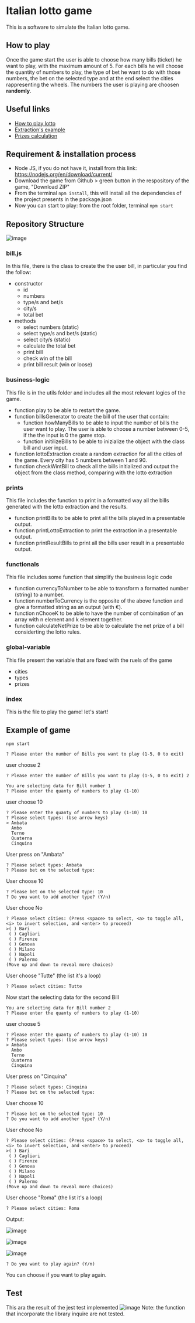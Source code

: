 # Italian lotto game

This is a software to simulate the Italian lotto game.

## How to play

Once the game start the user is able to choose how many bills (ticket) he want to play, with the maximum amount of 5.
For each bills he will choose the quantity of numbers to play, the type of bet he want to do with those numbers, the bet on the selected type and at the end select the cities rappresenting the wheels.
The numbers the user is playing are choosen **randomly**.

## Useful links

- [How to play lotto](https://www.sisal.it/lotto/come-si-gioca)
- [Extraction's example](https://www.servizitelevideo.rai.it/televideo/pub/pagina.jsp?p=786&s=0&r=Nazionale&idmenumain=0)
- [Prizes calculation](https://www.estrazionedellotto.it/prontuario-vincite-lotto)

## Requirement & installation process

- Node JS, if you do not have it, install from this link: https://nodejs.org/en/download/current/
- Download the game from Github > green button in the respository of the game, "Download ZIP"
- From the terminal ```npm install```, this will install all the dependencies of the project presents in the package.json
- Now you can start to play: from the root folder, terminal ```npm start``` 

## Repository Structure
![image](https://user-images.githubusercontent.com/35449770/220069357-5a2e79fb-2ddb-496a-b537-659ff9264820.png)


### bill.js 
In this file, there is the class to create the the user bill, in particular you find the follow:
  - constructor 
      - id
      - numbers
      - type/s and bet/s
      - city/s
      - total bet
   - methods
      - select numbers (static)
      - select type/s and bet/s (static)
      - select city/s (static)
      - calculate the total bet
      - print bill
      - check win of the bill
      - print bill result (win or loose)
### business-logic
This file is in the utils folder and includes all the most relevant logics of the game.
  - function play to be able to restart the game.
  - function billsGenerator to create the bill of the user that contain:
      - function howManyBills to be able to input the number of bills the user want to play. The user is able to choose a number between 0-5, if the the input is 0 the game stop.
      - function initilizeBills to be able to inizialize the object with the class bill and user input.
  - function lottoExtraction create a random extraction for all the cities of the game. Every city has 5 numbers between 1 and 90.
  - function checkWintBill to check all the bills initialized and output the object from the class method, comparing with the lotto extraction 
  
  ### prints
  This file includes the function to print in a formatted way all the bills generated with the lotto extraction and the results.
  - function printBills to be able to print all the bills played in a presentable output.
  - function printLottoExtraction to print the extraction in a presentable output.
  - function printResultBills to print all the bills user result in a presentable output.

### functionals
This file includes some function that simplify the business logic code
  - function currencyToNumber to be able to transform a formatted number (string) to a number.
  - function numberToCurrency is the opposite of the above function and give a formatted string as an output (with €).
  - function nChooeK to be able to have the number of combination of an array with n element and k element together.
  - function calculateNetPrize to be able to calculate the net prize of a bill considerting the lotto rules.

### global-variable
This file present the variable that are fixed with the ruels of the game
  - cities 
  - types
  - prizes

### index
This is the file to play the game! let's start!

## Example of game
```npm start```

```? Please enter the number of Bills you want to play (1-5, 0 to exit)```

user choose 2

```
? Please enter the number of Bills you want to play (1-5, 0 to exit) 2

You are selecting data for Bill number 1
? Please enter the quanty of numbers to play (1-10)
```

user choose 10

```
? Please enter the quanty of numbers to play (1-10) 10
? Please select types: (Use arrow keys)
> Ambata
  Ambo
  Terno
  Quaterna
  Cinquina
```

User press on "Ambata"

```
? Please select types: Ambata
? Please bet on the selected type:
```

User choose 10

```
? Please bet on the selected type: 10
? Do you want to add another type? (Y/n)
```

User chooe No

```
? Please select cities: (Press <space> to select, <a> to toggle all, <i> to invert selection, and <enter> to proceed)
>( ) Bari
 ( ) Cagliari
 ( ) Firenze
 ( ) Genova
 ( ) Milano
 ( ) Napoli
 ( ) Palermo
(Move up and down to reveal more choices)
```

User choose "Tutte" (the list it's a loop)

```
? Please select cities: Tutte
```

Now start the selecting data for the second Bill

```
You are selecting data for Bill number 2
? Please enter the quanty of numbers to play (1-10)
```

user choose 5

```
? Please enter the quanty of numbers to play (1-10) 10
? Please select types: (Use arrow keys)
> Ambata
  Ambo
  Terno
  Quaterna
  Cinquina
```

User press on "Cinquina"

```
? Please select types: Cinquina
? Please bet on the selected type:
```

User choose 10

```
? Please bet on the selected type: 10
? Do you want to add another type? (Y/n)
```

User chooe No

```
? Please select cities: (Press <space> to select, <a> to toggle all, <i> to invert selection, and <enter> to proceed)
>( ) Bari
 ( ) Cagliari
 ( ) Firenze
 ( ) Genova
 ( ) Milano
 ( ) Napoli
 ( ) Palermo
(Move up and down to reveal more choices)
```

User choose "Roma" (the list it's a loop)

```
? Please select cities: Roma
```

Output:

![image](https://user-images.githubusercontent.com/35449770/220072821-cca73a62-af87-465a-90e8-395182a377b5.png)

![image](https://user-images.githubusercontent.com/35449770/220072904-166f0fd4-68a2-46ec-a82f-3f316843cb5d.png)

![image](https://user-images.githubusercontent.com/35449770/220073031-d291299f-dc1a-48ce-bba5-8ca8235fa255.png)


```? Do you want to play again? (Y/n)```

You can choose if you want to play again.

## Test
This ara the result of the jest test implemented
![image](https://user-images.githubusercontent.com/35449770/220310124-faf07559-8e4c-4956-9e94-a1103be5a87b.png)
Note: the function that incorporate the library inquire are not tested.





